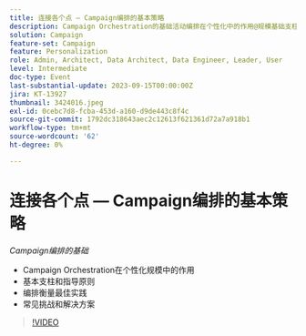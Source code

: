 ```yaml
---
title: 连接各个点 — Campaign编排的基本策略
description: Campaign Orchestration的基础活动编排在个性化中的作用@规模基础支柱和指导原则编排衡量最佳实践常见挑战和解决方案
solution: Campaign
feature-set: Campaign
feature: Personalization
role: Admin, Architect, Data Architect, Data Engineer, Leader, User
level: Intermediate
doc-type: Event
last-substantial-update: 2023-09-15T00:00:00Z
jira: KT-13927
thumbnail: 3424016.jpeg
exl-id: 0cebc7d8-fcba-453d-a160-d9de443c8f4c
source-git-commit: 1792dc318643aec2c12613f621361d72a7a918b1
workflow-type: tm+mt
source-wordcount: '62'
ht-degree: 0%

---
```


# 连接各个点 — Campaign编排的基本策略

*Campaign编排的基础*

* Campaign Orchestration在个性化规模中的作用
* 基本支柱和指导原则
* 编排衡量最佳实践
* 常见挑战和解决方案

>[!VIDEO](https://video.tv.adobe.com/v/3424016/?learn=on)

